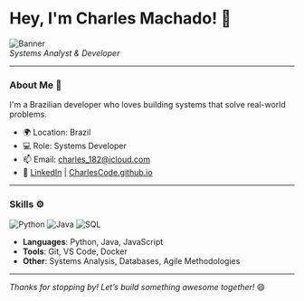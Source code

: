 # Hey, I'm Charles Machado! 👋

![Banner](https://via.placeholder.com/800x200.png?text=Charles+Machado+-+Developer)  
*Systems Analyst & Developer*

---

### About Me 🚀
I'm a Brazilian developer who loves building systems that solve real-world problems. 

- 🌍 Location: Brazil  
- 💻 Role: Systems Developer  
- 📫 Email: [charles_182@icloud.com](mailto:charles.machado@email.com)  
- 🔗 [LinkedIn](https://linkedin.com/in/charlesmachado) | [CharlesCode.github.io](https://CharlesCode.github.io)

---

### Skills ⚙️
![Python](https://img.shields.io/badge/Python-3776AB?style=for-the-badge&logo=python&logoColor=white)
![Java](https://img.shields.io/badge/Java-ED8B00?style=for-the-badge&logo=java&logoColor=white)
![SQL](https://img.shields.io/badge/SQL-4479A1?style=for-the-badge&logo=postgresql&logoColor=white)

- **Languages**: Python, Java, JavaScript  
- **Tools**: Git, VS Code, Docker  
- **Other**: Systems Analysis, Databases, Agile Methodologies  
---


*Thanks for stopping by! Let’s build something awesome together!* 😄
